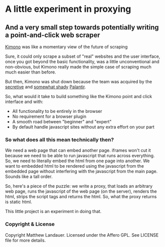 # A little experiment in proxying
## And a very small step towards potentially writing a point-and-click web scraper

[Kimono](https://www.kimonolabs.com/) was like a momentary view of the future of scraping

Sure, it could only scrape a subset of "real" websites and the user interface, once
you got beyond the basic functionality, was a little unconventional and non-obvious,
but Kimono really made the simple case of scraping much much easier than before.

But then, Kimono was shut down because the team was acquired by the [secretive](http://www.cnbc.com/2015/12/24/palantir-technologies-silicon-valleys-most-secretive-startup-raises-880-million.html) and
[somewhat shady](http://www.forbes.com/sites/andygreenberg/2013/08/14/agent-of-intelligence-how-a-deviant-philosopher-built-palantir-a-cia-funded-data-mining-juggernaut/2/#7ab791044267) [Palantir](https://www.palantir.com/).

So, what would it take to build something like the Kimono point and click interface and with:

* All functionality to be entirely in the browser
* No requirement for a browser plugin
* A smooth road between "beginner" and "expert"
* By default handle javascript sites without any extra effort on your part

### So what does all this mean technically then?

We need a web page that can embed another page. iframes won't cut it because we need to be able to run javascript that runs across everything. So, we need to literally embed the html from one page into another. We want to embedded html to be rendered using the javascript from the embedded page without interfering with the javascript from the main page. Sounds like a tall order.

So, here's a piece of the puzzle: we write a proxy, that loads an arbitrary web page, runs the javascript of the web page (on the server), renders the html, strips the script tags and returns the html. So, what the proxy returns is static html.

This little project is an experiment in doing that.

### Copyright & License

Copyright Matthew Landauer. Licensed under the Affero GPL. See LICENSE file for more details.

